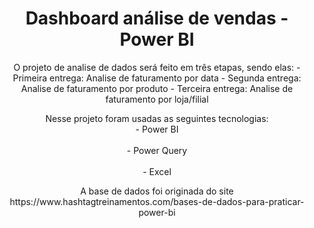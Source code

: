 <h1 align="center">Dashboard análise de vendas - Power BI</h1>
<p align="center">O projeto de analise de dados será feito em três etapas, sendo elas:
- Primeira entrega: Analise de faturamento por data
- Segunda entrega: Analise de faturamento por produto
- Terceira entrega: Analise de faturamento por loja/filial
</p>


<p align="center">Nesse projeto foram usadas as seguintes tecnologias:
<br>- Power BI</br>
<br>- Power Query</br>
<br>- Excel</br>
</p>

<p align="center">A base de dados foi originada do site https://www.hashtagtreinamentos.com/bases-de-dados-para-praticar-power-bi </p>
